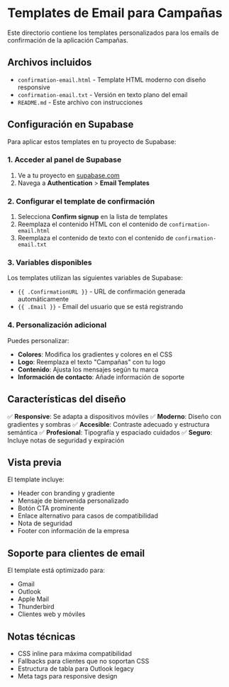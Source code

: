 # Templates de Email para Campañas

Este directorio contiene los templates personalizados para los emails de confirmación de la aplicación Campañas.

## Archivos incluidos

- `confirmation-email.html` - Template HTML moderno con diseño responsive
- `confirmation-email.txt` - Versión en texto plano del email
- `README.md` - Este archivo con instrucciones

## Configuración en Supabase

Para aplicar estos templates en tu proyecto de Supabase:

### 1. Acceder al panel de Supabase
1. Ve a tu proyecto en [supabase.com](https://supabase.com)
2. Navega a **Authentication** > **Email Templates**

### 2. Configurar el template de confirmación
1. Selecciona **Confirm signup** en la lista de templates
2. Reemplaza el contenido HTML con el contenido de `confirmation-email.html`
3. Reemplaza el contenido de texto con el contenido de `confirmation-email.txt`

### 3. Variables disponibles
Los templates utilizan las siguientes variables de Supabase:
- `{{ .ConfirmationURL }}` - URL de confirmación generada automáticamente
- `{{ .Email }}` - Email del usuario que se está registrando

### 4. Personalización adicional
Puedes personalizar:
- **Colores**: Modifica los gradientes y colores en el CSS
- **Logo**: Reemplaza el texto "Campañas" con tu logo
- **Contenido**: Ajusta los mensajes según tu marca
- **Información de contacto**: Añade información de soporte

## Características del diseño

✅ **Responsive**: Se adapta a dispositivos móviles
✅ **Moderno**: Diseño con gradientes y sombras
✅ **Accesible**: Contraste adecuado y estructura semántica
✅ **Profesional**: Tipografía y espaciado cuidados
✅ **Seguro**: Incluye notas de seguridad y expiración

## Vista previa

El template incluye:
- Header con branding y gradiente
- Mensaje de bienvenida personalizado
- Botón CTA prominente
- Enlace alternativo para casos de compatibilidad
- Nota de seguridad
- Footer con información de la empresa

## Soporte para clientes de email

El template está optimizado para:
- Gmail
- Outlook
- Apple Mail
- Thunderbird
- Clientes web y móviles

## Notas técnicas

- CSS inline para máxima compatibilidad
- Fallbacks para clientes que no soportan CSS
- Estructura de tabla para Outlook legacy
- Meta tags para responsive design
